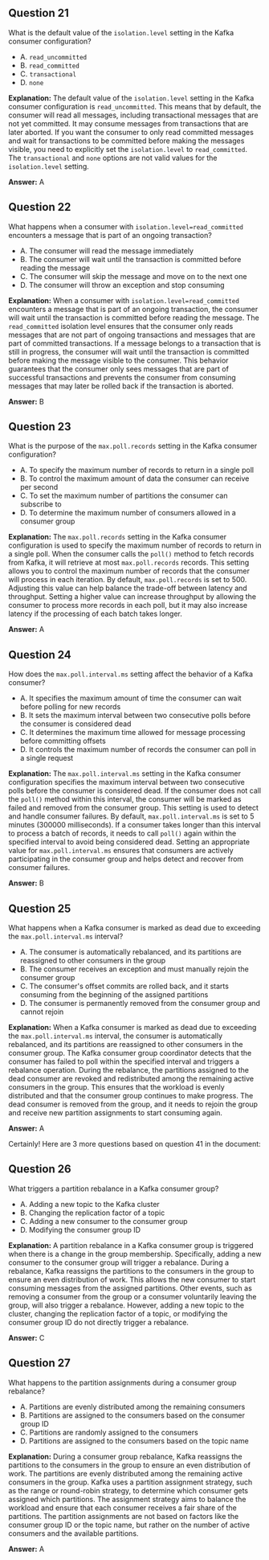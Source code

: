 ## Question 21

What is the default value of the `isolation.level` setting in the Kafka consumer configuration?

- A. `read_uncommitted`
- B. `read_committed`
- C. `transactional`
- D. `none`

**Explanation:**
The default value of the `isolation.level` setting in the Kafka consumer configuration is `read_uncommitted`. This means that by default, the consumer will read all messages, including transactional messages that are not yet committed. It may consume messages from transactions that are later aborted. If you want the consumer to only read committed messages and wait for transactions to be committed before making the messages visible, you need to explicitly set the `isolation.level` to `read_committed`. The `transactional` and `none` options are not valid values for the `isolation.level` setting.

**Answer:** A

## Question 22

What happens when a consumer with `isolation.level=read_committed` encounters a message that is part of an ongoing transaction?

- A. The consumer will read the message immediately
- B. The consumer will wait until the transaction is committed before reading the message
- C. The consumer will skip the message and move on to the next one
- D. The consumer will throw an exception and stop consuming

**Explanation:**
When a consumer with `isolation.level=read_committed` encounters a message that is part of an ongoing transaction, the consumer will wait until the transaction is committed before reading the message. The `read_committed` isolation level ensures that the consumer only reads messages that are not part of ongoing transactions and messages that are part of committed transactions. If a message belongs to a transaction that is still in progress, the consumer will wait until the transaction is committed before making the message visible to the consumer. This behavior guarantees that the consumer only sees messages that are part of successful transactions and prevents the consumer from consuming messages that may later be rolled back if the transaction is aborted.

**Answer:** B

## Question 23

What is the purpose of the `max.poll.records` setting in the Kafka consumer configuration?

- A. To specify the maximum number of records to return in a single poll
- B. To control the maximum amount of data the consumer can receive per second
- C. To set the maximum number of partitions the consumer can subscribe to
- D. To determine the maximum number of consumers allowed in a consumer group

**Explanation:**
The `max.poll.records` setting in the Kafka consumer configuration is used to specify the maximum number of records to return in a single poll. When the consumer calls the `poll()` method to fetch records from Kafka, it will retrieve at most `max.poll.records` records. This setting allows you to control the maximum number of records that the consumer will process in each iteration. By default, `max.poll.records` is set to 500. Adjusting this value can help balance the trade-off between latency and throughput. Setting a higher value can increase throughput by allowing the consumer to process more records in each poll, but it may also increase latency if the processing of each batch takes longer.

**Answer:** A

## Question 24

How does the `max.poll.interval.ms` setting affect the behavior of a Kafka consumer?

- A. It specifies the maximum amount of time the consumer can wait before polling for new records
- B. It sets the maximum interval between two consecutive polls before the consumer is considered dead
- C. It determines the maximum time allowed for message processing before committing offsets
- D. It controls the maximum number of records the consumer can poll in a single request

**Explanation:**
The `max.poll.interval.ms` setting in the Kafka consumer configuration specifies the maximum interval between two consecutive polls before the consumer is considered dead. If the consumer does not call the `poll()` method within this interval, the consumer will be marked as failed and removed from the consumer group. This setting is used to detect and handle consumer failures. By default, `max.poll.interval.ms` is set to 5 minutes (300000 milliseconds). If a consumer takes longer than this interval to process a batch of records, it needs to call `poll()` again within the specified interval to avoid being considered dead. Setting an appropriate value for `max.poll.interval.ms` ensures that consumers are actively participating in the consumer group and helps detect and recover from consumer failures.

**Answer:** B

## Question 25

What happens when a Kafka consumer is marked as dead due to exceeding the `max.poll.interval.ms` interval?

- A. The consumer is automatically rebalanced, and its partitions are reassigned to other consumers in the group
- B. The consumer receives an exception and must manually rejoin the consumer group
- C. The consumer's offset commits are rolled back, and it starts consuming from the beginning of the assigned partitions
- D. The consumer is permanently removed from the consumer group and cannot rejoin

**Explanation:**
When a Kafka consumer is marked as dead due to exceeding the `max.poll.interval.ms` interval, the consumer is automatically rebalanced, and its partitions are reassigned to other consumers in the consumer group. The Kafka consumer group coordinator detects that the consumer has failed to poll within the specified interval and triggers a rebalance operation. During the rebalance, the partitions assigned to the dead consumer are revoked and redistributed among the remaining active consumers in the group. This ensures that the workload is evenly distributed and that the consumer group continues to make progress. The dead consumer is removed from the group, and it needs to rejoin the group and receive new partition assignments to start consuming again.

**Answer:** A

Certainly! Here are 3 more questions based on question 41 in the document:

## Question 26

What triggers a partition rebalance in a Kafka consumer group?

- A. Adding a new topic to the Kafka cluster
- B. Changing the replication factor of a topic
- C. Adding a new consumer to the consumer group
- D. Modifying the consumer group ID

**Explanation:**
A partition rebalance in a Kafka consumer group is triggered when there is a change in the group membership. Specifically, adding a new consumer to the consumer group will trigger a rebalance. During a rebalance, Kafka reassigns the partitions to the consumers in the group to ensure an even distribution of work. This allows the new consumer to start consuming messages from the assigned partitions. Other events, such as removing a consumer from the group or a consumer voluntarily leaving the group, will also trigger a rebalance. However, adding a new topic to the cluster, changing the replication factor of a topic, or modifying the consumer group ID do not directly trigger a rebalance.

**Answer:** C

## Question 27

What happens to the partition assignments during a consumer group rebalance?

- A. Partitions are evenly distributed among the remaining consumers
- B. Partitions are assigned to the consumers based on the consumer group ID
- C. Partitions are randomly assigned to the consumers
- D. Partitions are assigned to the consumers based on the topic name

**Explanation:**
During a consumer group rebalance, Kafka reassigns the partitions to the consumers in the group to ensure an even distribution of work. The partitions are evenly distributed among the remaining active consumers in the group. Kafka uses a partition assignment strategy, such as the range or round-robin strategy, to determine which consumer gets assigned which partitions. The assignment strategy aims to balance the workload and ensure that each consumer receives a fair share of the partitions. The partition assignments are not based on factors like the consumer group ID or the topic name, but rather on the number of active consumers and the available partitions.

**Answer:** A
